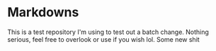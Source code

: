 # Markdowns

This is a test repository I'm using to test out a batch change. Nothing serious, feel free to overlook or use if you wish lol.
Some new shit
